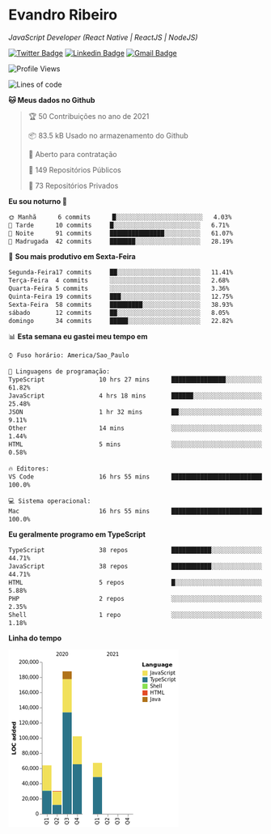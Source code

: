 # Evandro **Ribeiro**

*JavaScript Developer (React Native | ReactJS | NodeJS)*

[![Twitter Badge](https://img.shields.io/badge/-@ribeiroevandro-201B2D?style=flat-square&labelColor=201B2D&logo=twitter&logoColor=white&link=https://twitter.com/ribeiroevandro)](https://twitter.com/ribeiroevandro) 
[![Linkedin Badge](https://img.shields.io/badge/-Evandro%20Ribeiro-201B2D?style=flat-square&logo=Linkedin&logoColor=white&link=https://www.linkedin.com/in/ribeiroevandro)](https://www.linkedin.com/in/ribeiroevandro) 
[![Gmail Badge](https://img.shields.io/badge/-oi@ribeiroevandro.com.br-201B2D?style=flat-square&logo=Gmail&logoColor=white&link=mailto:oi@ribeiroevandro.com.br)](mailto:oi@ribeiroevandro.com.br)


<!--START_SECTION:waka-->
![Profile Views](http://img.shields.io/badge/Visualizac%C3%B5es%20do%20perfil-3-blue)

![Lines of code](https://img.shields.io/badge/Desde%20o%20Hello%20World%20eu%20escrevi-451221%20linhas%20de%20c%C3%B3digo-blue)

**🐱 Meus dados no Github** 

> 🏆 50 Contribuições no ano de 2021
 > 
> 📦 83.5 kB Usado no armazenamento do Github 
 > 
> 💼 Aberto para contratação
 > 
> 📜 149 Repositórios Públicos 
 > 
> 🔑 73 Repositórios Privados  
 > 
**Eu sou noturno 🦉** 

```text
🌞 Manhã      6 commits      █░░░░░░░░░░░░░░░░░░░░░░░░   4.03% 
🌆 Tarde      10 commits     █░░░░░░░░░░░░░░░░░░░░░░░░   6.71% 
🌃 Noite      91 commits     ███████████████░░░░░░░░░░   61.07% 
🌙 Madrugada  42 commits     ███████░░░░░░░░░░░░░░░░░░   28.19%

```
📅 **Sou mais produtivo em Sexta-Feira** 

```text
Segunda-Feira17 commits     ██░░░░░░░░░░░░░░░░░░░░░░░   11.41% 
Terça-Feira  4 commits      ░░░░░░░░░░░░░░░░░░░░░░░░░   2.68% 
Quarta-Feira 5 commits      ░░░░░░░░░░░░░░░░░░░░░░░░░   3.36% 
Quinta-Feira 19 commits     ███░░░░░░░░░░░░░░░░░░░░░░   12.75% 
Sexta-Feira  58 commits     █████████░░░░░░░░░░░░░░░░   38.93% 
sábado       12 commits     ██░░░░░░░░░░░░░░░░░░░░░░░   8.05% 
domingo      34 commits     █████░░░░░░░░░░░░░░░░░░░░   22.82%

```


📊 **Esta semana eu gastei meu tempo em** 

```text
⌚︎ Fuso horário: America/Sao_Paulo

💬 Linguagens de programação: 
TypeScript               10 hrs 27 mins      ███████████████░░░░░░░░░░   61.82% 
JavaScript               4 hrs 18 mins       ██████░░░░░░░░░░░░░░░░░░░   25.48% 
JSON                     1 hr 32 mins        ██░░░░░░░░░░░░░░░░░░░░░░░   9.11% 
Other                    14 mins             ░░░░░░░░░░░░░░░░░░░░░░░░░   1.44% 
HTML                     5 mins              ░░░░░░░░░░░░░░░░░░░░░░░░░   0.58%

🔥 Editores: 
VS Code                  16 hrs 55 mins      █████████████████████████   100.0%

💻 Sistema operacional: 
Mac                      16 hrs 55 mins      █████████████████████████   100.0%

```

**Eu geralmente programo em TypeScript** 

```text
TypeScript               38 repos            ███████████░░░░░░░░░░░░░░   44.71% 
JavaScript               38 repos            ███████████░░░░░░░░░░░░░░   44.71% 
HTML                     5 repos             █░░░░░░░░░░░░░░░░░░░░░░░░   5.88% 
PHP                      2 repos             ░░░░░░░░░░░░░░░░░░░░░░░░░   2.35% 
Shell                    1 repo              ░░░░░░░░░░░░░░░░░░░░░░░░░   1.18%

```


**Linha do tempo**

![Chart not found](https://raw.githubusercontent.com/ribeiroevandro/ribeiroevandro/master/charts/bar_graph.png) 


<!--END_SECTION:waka-->
